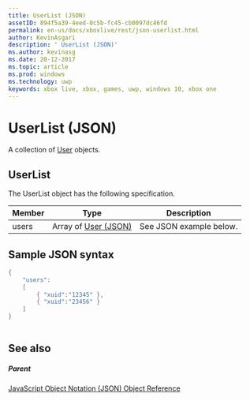 ```yaml
---
title: UserList (JSON)
assetID: 894f5a39-4eed-0c5b-fc45-cb0097dc46fd
permalink: en-us/docs/xboxlive/rest/json-userlist.html
author: KevinAsgari
description: ' UserList (JSON)'
ms.author: kevinasg
ms.date: 20-12-2017
ms.topic: article
ms.prod: windows
ms.technology: uwp
keywords: xbox live, xbox, games, uwp, windows 10, xbox one
---
```



# UserList (JSON)
A collection of [User](json-user.md) objects. 
<a id="ID4ER"></a>

 
## UserList
 
The UserList object has the following specification.
 
| Member| Type| Description| 
| --- | --- | --- | 
| users| Array of [User (JSON)](json-user.md)| See JSON example below.| 
  
<a id="ID4EPB"></a>

 
## Sample JSON syntax
 

```cpp
{
    "users":
    [
        { "xuid":"12345" },
        { "xuid":"23456" }
    ] 
}
    
```

  
<a id="ID4EYB"></a>

 
## See also
 
<a id="ID4E1B"></a>

 
##### Parent 

[JavaScript Object Notation (JSON) Object Reference](atoc-xboxlivews-reference-json.md)

   